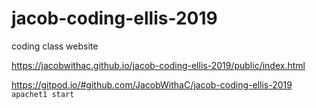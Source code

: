 # jacob-coding-ellis-2019
coding class website

https://jacobwithac.github.io/jacob-coding-ellis-2019/public/index.html

https://gitpod.io/#github.com/JacobWithaC/jacob-coding-ellis-2019
```apachet1 start```

